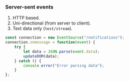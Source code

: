 ### Server-sent events

1. HTTP based.
2. Uni-directional (from server to client).
3. Text data only (`text/stream`).

```ts
const connection = new EventSource("/notifications");
connection.onmessage = function(event) { 
    try {
        let data = JSON.parse(event.data);
        updateDOM(data);
    } catch () {
        console.error("Error parsing data");
    }
};
```